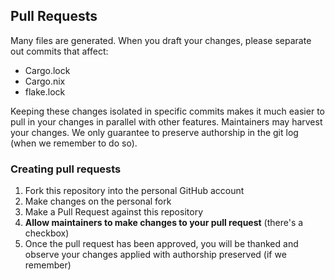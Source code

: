 ## Pull Requests

Many files are generated.  When you draft your changes, please separate out
commits that affect:

- Cargo.lock
- Cargo.nix
- flake.lock

Keeping these changes isolated in specific commits makes it much easier to pull
in your changes in parallel with other features.  Maintainers may harvest your
changes.  We only guarantee to preserve authorship in the git log (when we
remember to do so).

### Creating pull requests

1. Fork this repository into the personal GitHub account
2. Make changes on the personal fork
3. Make a Pull Request against this repository
4. **Allow maintainers to make changes to your pull request** (there's a checkbox)
5. Once the pull request has been approved, you will be thanked and observe your
   changes applied with authorship preserved (if we remember)
